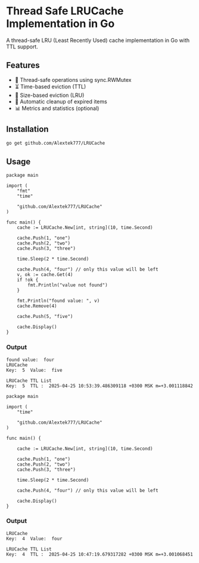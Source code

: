 # Thread Safe LRUCache Implementation in Go

A thread-safe LRU (Least Recently Used) cache implementation in Go with TTL support.

## Features

- 🚀 Thread-safe operations using sync.RWMutex
- ⏳ Time-based eviction (TTL)
- 📏 Size-based eviction (LRU)
- 🔄 Automatic cleanup of expired items
- 📊 Metrics and statistics (optional)

## Installation
```sh
go get github.com/Alextek777/LRUCache
````


## Usage
```golang
package main

import (
	"fmt"
	"time"

	"github.com/Alextek777/LRUCache"
)

func main() {
	cache := LRUCache.New[int, string](10, time.Second)

	cache.Push(1, "one")
	cache.Push(2, "two")
	cache.Push(3, "three")

	time.Sleep(2 * time.Second)

	cache.Push(4, "four") // only this value will be left
	v, ok := cache.Get(4)
	if !ok {
		fmt.Println("value not found")
	}

	fmt.Println("found value: ", v)
	cache.Remove(4)

	cache.Push(5, "five")

	cache.Display()
}
```

### Output
```text
found value:  four
LRUCache
Key:  5  Value:  five

LRUCache TTL List
Key:  5  TTL :  2025-04-25 10:53:39.486309118 +0300 MSK m=+3.001118842
```

```golang
package main

import (
	"time"

	"github.com/Alextek777/LRUCache"
)

func main() {

	cache := LRUCache.New[int, string](10, time.Second)

	cache.Push(1, "one")
	cache.Push(2, "two")
	cache.Push(3, "three")

	time.Sleep(2 * time.Second)

	cache.Push(4, "four") // only this value will be left

	cache.Display()
}
```

### Output
```text
LRUCache
Key:  4  Value:  four

LRUCache TTL List
Key:  4  TTL :  2025-04-25 10:47:19.679317282 +0300 MSK m=+3.001068451
```
